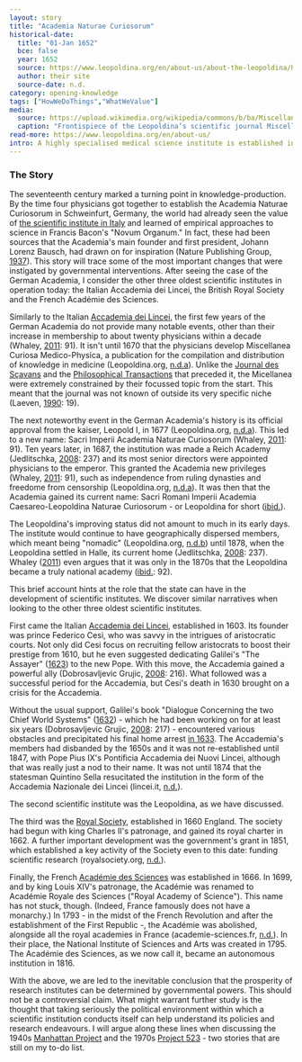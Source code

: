 ```yaml
---
layout: story
title: "Academia Naturae Curiosorum"
historical-date:
  title: "01-Jan 1652"
  bce: false
  year: 1652
  source: https://www.leopoldina.org/en/about-us/about-the-leopoldina/history/the-history-of-the-leopoldina/
  author: their site
  source-date: n.d.
category: opening-knowledge
tags: ["HowWeDoThings","WhatWeValue"]
media:
  source: https://upload.wikimedia.org/wikipedia/commons/b/ba/Miscellanea_Curiosa_Medico-Physica_Academiae_Naturae_Curiosorum_%281670%29_%2814589499290%29.jpg
  caption: "Frontispiece of the Leopoldina’s scientific journal Miscellanea Curiosa. The Miscellanea Curiosa have been published since 1670. The motto “nunquam otiosus” means “never idle.” Source: Wikimedia Commons."
read-more: https://www.leopoldina.org/en/about-us/
intro: A highly specialised medical science institute is established in Schweinfurt, Germany.
---
```

### The Story
The seventeenth century marked a turning point in knowledge-production. By the time four physicians got together to establish the Academia Naturae Curiosorum in Schweinfurt, Germany, the world had already seen the value of [the scientific institute in Italy](https://www.tiki-toki.com/timeline/entry/1753034/A-History-of-Research-Ethics/#vars!panel=16571102!) and learned of empirical approaches to science in Francis Bacon's "Novum Organum." In fact, these had been sources that the Academia's main founder and first president, Johann Lorenz Bausch, had drawn on for inspiration (Nature Publishing Group, [1937](https://doi.org/10.1038/140179a0)). This story will trace some of the most important changes that were instigated by governmental interventions. After seeing the case of the German Academia, I consider the other three oldest scientific institutes in operation today: the Italian Accademia dei Lincei, the British Royal Society and the French Académie des Sciences.

Similarly to the Italian [Accademia dei Lincei](https://www.tiki-toki.com/timeline/entry/1753034/A-History-of-Research-Ethics/#vars!panel=16571102!), the first few years of the German Academia do not provide many notable events, other than their increase in membership to about twenty physicians within a decade (Whaley, [2011](https://doi.org/10.1093/acprof:oso/9780199693078.003.0001): 91). It isn't until 1670 that the physicians develop Miscellanea Curiosa Medico-Physica, a publication for the compilation and distribution of knowledge in medicine (Leopoldina.org, [n.d.a](https://www.leopoldina.org/en/about-us/about-the-leopoldina/history/the-history-of-the-leopoldina/)). Unlike the [Journal des Sçavans](https://www.tiki-toki.com/timeline/entry/1753034/A-History-of-Research-Ethics/#vars!panel=16554675!) and the [Philosophical Transactions](https://www.tiki-toki.com/timeline/entry/1753034/A-History-of-Research-Ethics/#vars!panel=16443519!) that preceded it, the Micellanea were extremely constrained by their focussed topic from the start. This meant that the journal was not known of outside its very specific niche (Laeven, [1990](https://www.si.edu/object/siris_sil_682500): 19).

The next noteworthy event in the German Academia's history is its official approval from the kaiser, Leopold I, in 1677 (Leopoldina.org, [n.d.a](https://www.leopoldina.org/en/about-us/about-the-leopoldina/history/the-history-of-the-leopoldina/)). This led to a new name: Sacri Imperii Academia Naturae Curiosorum (Whaley, [2011](https://doi.org/10.1093/acprof:oso/9780199693078.003.0001): 91). Ten years later, in 1687, the institution was made a Reich Academy (Jedlitschka, [2008](https://www.jstor.org/stable/20462668): 237) and its most senior directors were appointed physicians to the emperor. This granted the Academia new privileges (Whaley, [2011](https://doi.org/10.1093/acprof:oso/9780199693078.003.0001): 91), such as independence from ruling dynasties and freedome from censorship (Leopoldina.org, [n.d.a](https://www.leopoldina.org/en/about-us/about-the-leopoldina/history/the-history-of-the-leopoldina/)). It was then that the Academia gained its current name: Sacri Romani Imperii Academia Caesareo-Leopoldina Naturae Curiosorum - or Leopoldina for short ([ibid.](https://www.leopoldina.org/en/about-us/about-the-leopoldina/history/the-history-of-the-leopoldina/)).

The Leopoldina's improving status did not amount to much in its early days. The institute would continue to have geographically dispersed members, which meant being "nomadic" (Leopoldina.org, [n.d.b](https://www.leopoldina.org/en/about-us/about-the-leopoldina/history/the-history-of-the-leopoldina/the-academys-nomadic-years/)) until 1878, when the Leopoldina settled in Halle, its current home (Jedlitschka, [2008](https://www.jstor.org/stable/20462668): 237). Whaley ([2011](https://doi.org/10.1093/acprof:oso/9780199693078.003.0001)) even argues that it was only in the 1870s that the Leopoldina became a truly national academy ([ibid.](https://doi.org/10.1093/acprof:oso/9780199693078.003.0001): 92).

This brief account hints at the role that the state can have in the development of scientific institutes. We discover similar narratives when looking to the other three oldest scientific institutes.

First came the Italian [Accademia dei Lincei](https://www.tiki-toki.com/timeline/entry/1753034/A-History-of-Research-Ethics/#vars!panel=16571102!), established in 1603. Its founder was prince Federico Cesi, who was savvy in the intrigues of aristocratic courts. Not only did Cesi focus on recruiting fellow aristocrats to boost their prestige from 1610, but he even suggested dedicating Galilei's "The Assayer" ([1623](https://web.stanford.edu/~jsabol/certainty/readings/Galileo-Assayer.pdf)) to the new Pope. With this move, the Accademia gained a powerful ally (Dobrosavljevic Grujic, [2008](https://www.researchgate.net/publication/252220341_Galileo_Astronomer_and_Courtier): 216). What followed was a successful period for the Accademia, but Cesi's death in 1630 brought on a crisis for the Accademia.

Without the usual support, Galilei's book "Dialogue Concerning the two Chief World Systems" ([1632](https://archive.org/details/GalileiGalileoDialogueConcerningTheTwoChiefWorldSystemsEN155P.)) - which he had been working on for at least six years (Dobrosavljevic Grujic, [2008](https://www.researchgate.net/publication/252220341_Galileo_Astronomer_and_Courtier): 217) - encountered various obstacles and precipitated his final home arrest [in 1633](https://www.tiki-toki.com/timeline/entry/1753034/A-History-of-Research-Ethics/#vars!panel=16443500!). The Accademia's members had disbanded by the 1650s and it was not re-established until 1847, with Pope Pius IX's Pontificia Accademia dei Nuovi Lincei, although that was really just a nod to their name. It was not until 1874 that the statesman Quintino Sella resucitated the institution in the form of the Accademia Nazionale dei Lincei (lincei.it, [n.d.](https://www.lincei.it/en/history)).

The second scientific institute was the Leopoldina, as we have discussed.

The third was the [Royal Society](https://www.tiki-toki.com/timeline/entry/1753034/A-History-of-Research-Ethics/#vars!panel=16443519!), established in 1660 England. The society had begun with king Charles II's patronage, and gained its royal charter in 1662. A further important development was the government's grant in 1851, which established a key activity of the Society even to this date: funding scientific research (royalsociety.org, [n.d.](https://royalsociety.org/about-us/history/)).

Finally, the French [Académie des Sciences](https://www.tiki-toki.com/timeline/entry/1753034/A-History-of-Research-Ethics/#vars!panel=16443522!) was established in 1666. In 1699, and by king Louis XIV's patronage, the Académie was renamed to Académie Royale des Sciences ("Royal Academy of Science"). This name has not stuck, though. (Indeed, France famously does not have a monarchy.) In 1793 - in the midst of the French Revolution and after the establishment of the First Republic -, the Académie was abolished, alongside all the royal academies in France (academie-sciences.fr, [n.d.](https://www.academie-sciences.fr/en/Histoire-de-l-Academie-des-sciences/history-of-the-french-academie-des-sciences.html)). In their place, the National Institute of Sciences and Arts was created in 1795. The Académie des Sciences, as we now call it, became an autonomous institution in 1816.

With the above, we are led to the inevitable conclusion that the prosperity of research institutes can be determined by governmental powers. This should not be a controversial claim. What might warrant further study is the thought that taking seriously the political environment within which a scientific institution conducts itself can help understand its policies and research endeavours. I will argue along these lines when discussing the 1940s [Manhattan Project](https://www.tiki-toki.com/timeline/entry/1753034/A-History-of-Research-Ethics/#vars!panel=16464852!) and the 1970s [Project 523](https://www.tiki-toki.com/timeline/entry/1753034/A-History-of-Research-Ethics/#vars!panel=16575839!) - two stories that are still on my to-do list.
